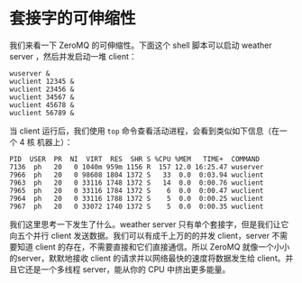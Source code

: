 # 套接字的可伸缩性

我们来看一下 ZeroMQ 的可伸缩性。下面这个 shell 脚本可以启动 weather server ，然后并发启动一堆 client：

```shell
wuserver &
wuclient 12345 &
wuclient 23456 &
wuclient 34567 &
wuclient 45678 &
wuclient 56789 &
```

当 client 运行后，我们使用 `top` 命令查看活动进程，会看到类似如下信息（在一个 4 核 机器上）：

```shell
PID  USER  PR  NI  VIRT  RES  SHR S %CPU %MEM   TIME+  COMMAND
7136  ph   20   0 1040m 959m 1156 R  157 12.0 16:25.47 wuserver
7966  ph   20   0 98608 1804 1372 S   33  0.0  0:03.94 wuclient
7963  ph   20   0 33116 1748 1372 S   14  0.0  0:00.76 wuclient
7965  ph   20   0 33116 1784 1372 S    6  0.0  0:00.47 wuclient
7964  ph   20   0 33116 1788 1372 S    5  0.0  0:00.25 wuclient
7967  ph   20   0 33072 1740 1372 S    5  0.0  0:00.35 wuclient
```

我们这里思考一下发生了什么。weather server 只有单个套接字，但是我们让它向五个并行 client 发送数据。我们可以有成千上万的的并发 client，server 不需要知道 client 的存在，不需要直接和它们直接通信。所以 ZeroMQ 就像一个小小的server，默默地接收 client 的请求并以网络最快的速度将数据发生给 client。并且它还是一个多线程 server，能从你的 CPU 中挤出更多能量。

